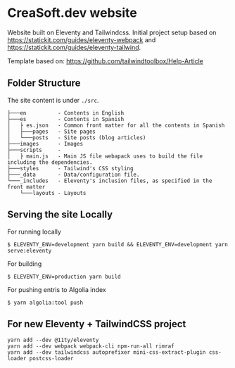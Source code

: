 CreaSoft.dev website
====================

Website built on Eleventy and Tailwindcss.
Initial project setup based on https://statickit.com/guides/eleventy-webpack and https://statickit.com/guides/eleventy-tailwind.

Template based on: https://github.com/tailwindtoolbox/Help-Article

## Folder Structure
The site content is under `./src`.
```
├───en          - Contents in English
├───es          - Contents in Spanish
│   ├ es.json   - Common front matter for all the contents in Spanish 
│   ├───pages   - Site pages
│   └───posts   - Site posts (blog articles)
├───images      - Images
├───scripts     - 
│   ├ main.js   - Main JS file webapack uses to build the file including the dependencies.
├───styles      - Tailwind's CSS styling
├───_data       - Data/configuration file.
└───_includes   - Eleventy's inclusion files, as specified in the front matter 
    └───layouts - Layouts
```

## Serving the site Locally
For running locally
```
$ ELEVENTY_ENV=development yarn build && ELEVENTY_ENV=development yarn serve:eleventy
```
For building
```
$ ELEVENTY_ENV=production yarn build
```
For pushing entris to Algolia index
```
$ yarn algolia:tool push 
```


## For new Eleventy + TailwindCSS project
```
yarn add --dev @11ty/eleventy
yarn add --dev webpack webpack-cli npm-run-all rimraf
yarn add --dev tailwindcss autoprefixer mini-css-extract-plugin css-loader postcss-loader
```
